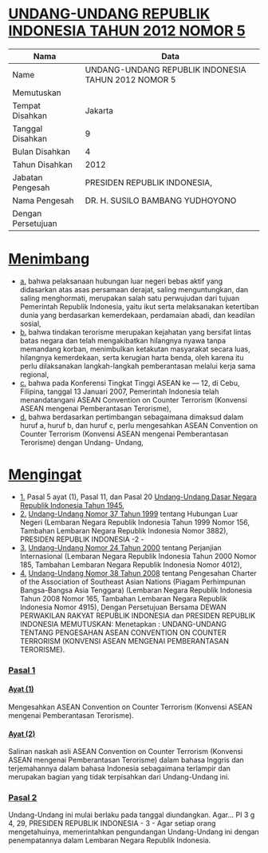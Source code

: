 # [UNDANG-UNDANG REPUBLIK INDONESIA TAHUN 2012 NOMOR 5](http://example.org/legal/document/uu/2012/5)

| Nama | Data |
| ------ | ----- |
|Name|UNDANG-UNDANG REPUBLIK INDONESIA TAHUN 2012 NOMOR 5|
|Memutuskan||
|Tempat Disahkan|Jakarta|
|Tanggal Disahkan|9|
|Bulan Disahkan|4|
|Tahun Disahkan|2012|
|Jabatan Pengesah|PRESIDEN REPUBLIK INDONESIA,|
|Nama Pengesah|DR. H. SUSILO BAMBANG YUDHOYONO|
|Dengan Persetujuan||
# [Menimbang](http://example.org/legal/document/uu/2012/5/menimbang)

* [a.](http://example.org/legal/document/uu/2012/5/menimbang/point/a) bahwa pelaksanaan hubungan luar negeri bebas aktif yang didasarkan atas asas persamaan derajat, saling menguntungkan, dan saling menghormati, merupakan salah satu perwujudan dari tujuan Pemerintah Republik Indonesia, yaitu ikut serta melaksanakan ketertiban dunia yang berdasarkan kemerdekaan, perdamaian abadi, dan keadilan sosial,
* [b.](http://example.org/legal/document/uu/2012/5/menimbang/point/b) bahwa tindakan terorisme merupakan kejahatan yang bersifat lintas batas negara dan telah mengakibatkan hilangnya nyawa tanpa memandang korban, menimbulkan ketakutan masyarakat secara luas, hilangnya kemerdekaan, serta kerugian harta benda, oleh karena itu perlu dilaksanakan langkah-langkah pemberantasan melalui kerja sama regional,
* [c.](http://example.org/legal/document/uu/2012/5/menimbang/point/c) bahwa pada Konferensi Tingkat Tinggi ASEAN ke — 12, di Cebu, Filipina, tanggal 13 Januari 2007, Pemerintah Indonesia telah menandatangani ASEAN Convention on Counter Terrorism (Konvensi ASEAN mengenai Pemberantasan Terorisme),
* [d.](http://example.org/legal/document/uu/2012/5/menimbang/point/d) bahwa berdasarkan pertimbangan sebagaimana dimaksud dalam huruf a, huruf b, dan huruf c, perlu mengesahkan ASEAN Convention on Counter Terrorism (Konvensi ASEAN mengenai Pemberantasan Terorisme) dengan Undang- Undang,
# [Mengingat](http://example.org/legal/document/uu/2012/5/mengingat)

* [1.](http://example.org/legal/document/uu/2012/5/mengingat/point/0001) Pasal 5 ayat (1), Pasal 11, dan Pasal 20 [Undang-Undang Dasar Negara Republik Indonesia Tahun 1945](http://example.org/legal/document/uu),
* [2.](http://example.org/legal/document/uu/2012/5/mengingat/point/0002) [Undang-Undang Nomor 37 Tahun 1999](http://example.org/legal/document/uu/1999/37) tentang Hubungan Luar Negeri (Lembaran Negara Republik Indonesia Tahun 1999 Nomor 156, Tambahan Lembaran Negara Republik Indonesia Nomor 3882), PRESIDEN REPUBLIK INDONESIA -2 -
* [3.](http://example.org/legal/document/uu/2012/5/mengingat/point/0003) [Undang-Undang Nomor 24 Tahun 2000](http://example.org/legal/document/uu/2000/24) tentang Perjanjian Internasional (Lembaran Negara Republik Indonesia Tahun 2000 Nomor 185, Tambahan Lembaran Negara Republik Indonesia Nomor 4012),
* [4.](http://example.org/legal/document/uu/2012/5/mengingat/point/0004) [Undang-Undang Nomor 38 Tahun 2008](http://example.org/legal/document/uu/2008/38) tentang Pengesahan Charter of the Association of Southeast Asian Nations (Piagam Perhimpunan Bangsa-Bangsa Asia Tenggara) (Lembaran Negara Republik Indonesia Tahun 2008 Nomor 165, Tambahan Lembaran Negara Republik Indonesia Nomor 4915), Dengan Persetujuan Bersama DEWAN PERWAKILAN RAKYAT REPUBLIK INDONESIA dan PRESIDEN REPUBLIK INDONESIA MEMUTUSKAN: Menetapkan : UNDANG-UNDANG TENTANG PENGESAHAN ASEAN CONVENTION ON COUNTER TERRORISM (KONVENSI ASEAN MENGENAI PEMBERANTASAN TERORISME).

### [Pasal 1](http://example.org/legal/document/uu/2012/5/pasal/0001)

#### [Ayat (1)](http://example.org/legal/document/uu/2012/5/pasal/0001/version/20120409/ayat/0001)
Mengesahkan ASEAN Convention on Counter Terrorism (Konvensi ASEAN mengenai Pemberantasan Terorisme).

#### [Ayat (2)](http://example.org/legal/document/uu/2012/5/pasal/0001/version/20120409/ayat/0002)
Salinan naskah asli ASEAN Convention on Counter Terrorism (Konvensi ASEAN mengenai Pemberantasan Terorisme) dalam bahasa Inggris dan terjemahannya dalam bahasa Indonesia sebagaimana terlampir dan merupakan bagian yang tidak terpisahkan dari Undang-Undang ini.


### [Pasal 2](http://example.org/legal/document/uu/2012/5/pasal/0002)
Undang-Undang ini mulai berlaku pada tanggal diundangkan. Agar... PI 3 g 4, 29, PRESIDEN REPUBLIK INDONESIA - 3 - Agar setiap orang mengetahuinya, memerintahkan pengundangan Undang-Undang ini dengan penempatannya dalam Lembaran Negara Republik Indonesia.

